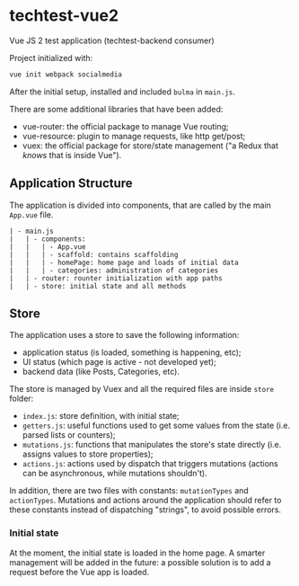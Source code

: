 # techtest-vue2
Vue JS 2 test application (techtest-backend consumer)

Project initialized with:

```bash
vue init webpack socialmedia
```

After the initial setup, installed and included `bulma` in `main.js`.

There are some additional libraries that have been added:

 - vue-router: the official package to manage Vue routing;
 - vue-resource: plugin to manage requests, like http get/post;
 - vuex: the official package for store/state management ("a Redux that *knows* that is inside Vue").


Application Structure
---------------------

The application is divided into components, that are called by the main ``App.vue`` file.

```shell
| - main.js
|   | - components:
|   |   | - App.vue
|   |   | - scaffold: contains scaffolding
|   |   | - homePage: home page and loads of initial data
|   |   | - categories: administration of categories
|   | - router: rounter initialization with app paths
|   | - store: initial state and all methods
```

Store
-----

The application uses a store to save the following information:
 - application status (is loaded, something is happening, etc);
 - UI status (which page is active - not developed yet);
 - backend data (like Posts, Categories, etc).

The store is managed by Vuex and all the required files are inside ``store`` folder:
 - ``index.js``: store definition, with initial state;
 - ``getters.js``: useful functions used to get some values from the state (i.e. parsed lists or counters);
 - ``mutations.js``: functions that manipulates the store's state directly (i.e. assigns values to store properties);
 - ``actions.js``: actions used by dispatch that triggers mutations (actions can be asynchronous, while mutations shouldn't).

In addition, there are two files with constants: ``mutationTypes`` and ``actionTypes``. Mutations and actions around the application should refer to these constants instead of dispatching "strings", to avoid possible errors.

### Initial state

At the moment, the initial state is loaded in the home page. A smarter management will be added in the future: a possible solution is to add a request before the Vue app is loaded.
